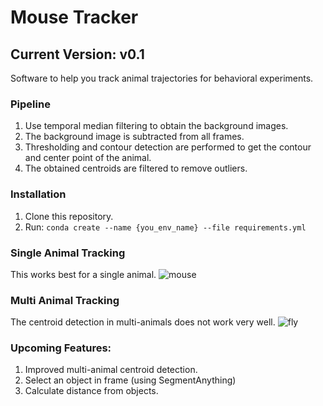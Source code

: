 # Mouse Tracker
## Current Version: v0.1

Software to help you track animal trajectories for behavioral experiments.

### Pipeline
1. Use temporal median filtering to obtain the background images.
2. The background image is subtracted from all frames.
3. Thresholding and contour detection are performed to get the contour and center point of the animal. 
4. The obtained centroids are filtered to remove outliers.

### Installation
1. Clone this repository.
2. Run: `conda create --name {you_env_name} --file requirements.yml`

### Single Animal Tracking
This works best for a single animal.
![mouse](https://github.com/prejwal-p/MouseTracker/blob/main/images/mouse.gif)

### Multi Animal Tracking
The centroid detection in multi-animals does not work very well.
![fly](https://github.com/prejwal-p/MouseTracker/blob/main/images/fly.gif)


### Upcoming Features:
1. Improved multi-animal centroid detection.
2. Select an object in frame (using SegmentAnything)
3. Calculate distance from objects. 
